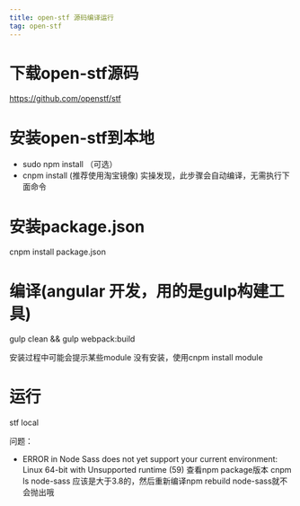 ```yaml
---
title: open-stf 源码编译运行
tag: open-stf
---
```


# 下载open-stf源码
https://github.com/openstf/stf
# 安装open-stf到本地
- sudo npm install （可选）
- cnpm install (推荐使用淘宝镜像) 实操发现，此步骤会自动编译，无需执行下面命令
# 安装package.json
cnpm install package.json
# 编译(angular 开发，用的是gulp构建工具)
gulp clean && gulp webpack:build

安装过程中可能会提示某些module 没有安装，使用cnpm install module

# 运行
stf local

问题：
- ERROR in Node Sass does not yet support your current environment: Linux 64-bit with Unsupported runtime (59)
查看npm package版本 cnpm ls node-sass 应该是大于3.8的，然后重新编译npm rebuild node-sass就不会抛出哦